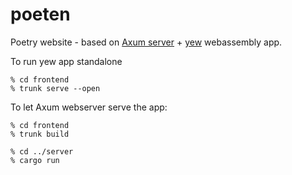 # poeten
Poetry website - based on [Axum server](https://github.com/rksm/axum-yew-setup) + [yew](https://github.com/yewstack/yew) webassembly app. 

To run yew app standalone

```
% cd frontend
% trunk serve --open
```

To let Axum webserver serve the app:
```
% cd frontend
% trunk build

% cd ../server
% cargo run
```
